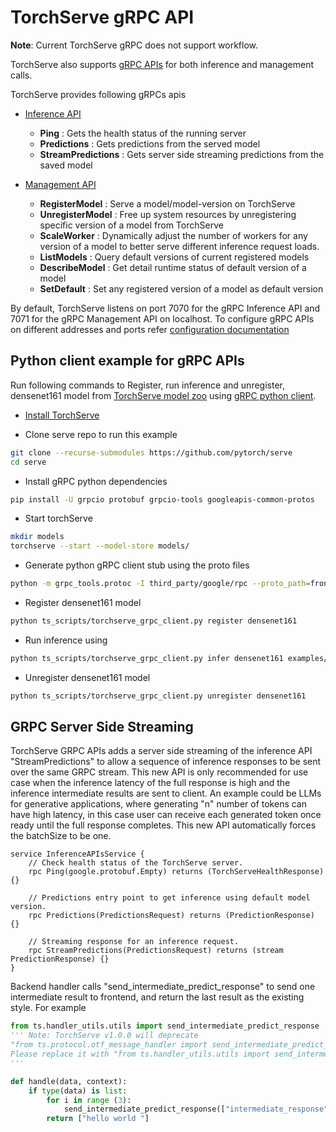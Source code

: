 # TorchServe gRPC API

__Note__: Current TorchServe gRPC does not support workflow.

TorchServe also supports [gRPC APIs](https://github.com/pytorch/serve/tree/master/frontend/server/src/main/resources/proto) for both inference and management calls.

TorchServe provides following gRPCs apis

* [Inference API](https://github.com/pytorch/serve/blob/master/frontend/server/src/main/resources/proto/inference.proto)
  - **Ping** : Gets the health status of the running server
  - **Predictions** : Gets predictions from the served model
  - **StreamPredictions** : Gets server side streaming predictions from the saved model

* [Management API](https://github.com/pytorch/serve/blob/master/frontend/server/src/main/resources/proto/management.proto)
  - **RegisterModel** : Serve a model/model-version on TorchServe
  - **UnregisterModel** : Free up system resources by unregistering specific version of a model from TorchServe
  - **ScaleWorker** : Dynamically adjust the number of workers for any version of a model to better serve different inference request loads.
  - **ListModels** : Query default versions of current registered models
  - **DescribeModel** : Get detail runtime status of default version of a model
  - **SetDefault** : Set any registered version of a model as default version

By default, TorchServe listens on port 7070 for the gRPC Inference API and 7071 for the gRPC Management API on localhost.
To configure gRPC APIs on different addresses and ports refer [configuration documentation](configuration.md)

## Python client example for gRPC APIs

Run following commands to Register, run inference and unregister, densenet161 model from [TorchServe model zoo](model_zoo.md) using [gRPC python client](https://github.com/pytorch/serve/blob/master/ts_scripts/torchserve_grpc_client.py).

 - [Install TorchServe](../README.md)

 - Clone serve repo to run this example

```bash
git clone --recurse-submodules https://github.com/pytorch/serve
cd serve
```

 - Install gRPC python dependencies

```bash
pip install -U grpcio protobuf grpcio-tools googleapis-common-protos
```

 - Start torchServe

```bash
mkdir models
torchserve --start --model-store models/
```

 - Generate python gRPC client stub using the proto files

```bash
python -m grpc_tools.protoc -I third_party/google/rpc --proto_path=frontend/server/src/main/resources/proto/ --python_out=ts_scripts --grpc_python_out=ts_scripts frontend/server/src/main/resources/proto/inference.proto frontend/server/src/main/resources/proto/management.proto
```

 - Register densenet161 model

```bash
python ts_scripts/torchserve_grpc_client.py register densenet161
```

 - Run inference using

```bash
python ts_scripts/torchserve_grpc_client.py infer densenet161 examples/image_classifier/kitten.jpg
```

 - Unregister densenet161 model

```bash
python ts_scripts/torchserve_grpc_client.py unregister densenet161
```
## GRPC Server Side Streaming
TorchServe GRPC APIs adds a server side streaming of the inference API "StreamPredictions" to allow a sequence of inference responses to be sent over the same GRPC stream. This new API is only recommended for use case when the inference latency of the full response is high and the inference intermediate results are sent to client. An example could be LLMs for generative applications, where generating "n" number of tokens can have high latency, in this case user can receive each generated token once ready until the full response completes. This new API automatically forces the batchSize to be one.

```
service InferenceAPIsService {
    // Check health status of the TorchServe server.
    rpc Ping(google.protobuf.Empty) returns (TorchServeHealthResponse) {}

    // Predictions entry point to get inference using default model version.
    rpc Predictions(PredictionsRequest) returns (PredictionResponse) {}

    // Streaming response for an inference request.
    rpc StreamPredictions(PredictionsRequest) returns (stream PredictionResponse) {}
}
```
Backend handler calls "send_intermediate_predict_response" to send one intermediate result to frontend, and return the last result as the existing style. For example
```python
from ts.handler_utils.utils import send_intermediate_predict_response
''' Note: TorchServe v1.0.0 will deprecate
"from ts.protocol.otf_message_handler import send_intermediate_predict_response".
Please replace it with "from ts.handler_utils.utils import send_intermediate_predict_response".
'''

def handle(data, context):
    if type(data) is list:
        for i in range (3):
            send_intermediate_predict_response(["intermediate_response"], context.request_ids, "Intermediate Prediction success", 200, context)
        return ["hello world "]
```
